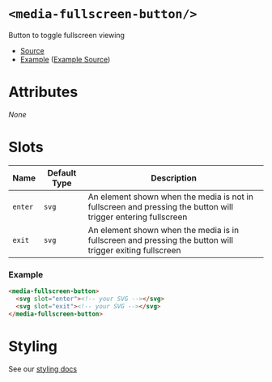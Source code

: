 # `<media-fullscreen-button/>`

Button to toggle fullscreen viewing

- [Source](../src/js/media-fullscreen-button.js)
- [Example](https://media-chrome.mux.dev/examples/control-elements/media-fullscreen-button.html) ([Example Source](../examples/control-elements/media-fullscreen-button.html))

# Attributes

_None_

# Slots

| Name        | Default Type | Description |
| ----------- | ------------ | ----------- |
| `enter`     | `svg`        | An element shown when the media is not in fullscreen and pressing the button will trigger entering fullscreen |
| `exit`      | `svg`        | An element shown when the media is in fullscreen and pressing the button will trigger exiting fullscreen |

### Example

```html
<media-fullscreen-button>
  <svg slot="enter"><!-- your SVG --></svg>
  <svg slot="exit"><!-- your SVG --></svg>
</media-fullscreen-button>
```

# Styling

See our [styling docs](./styling.md#Buttons)